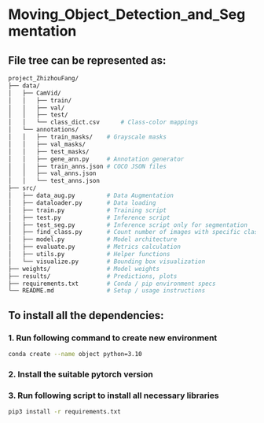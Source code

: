 # Moving_Object_Detection_and_Segmentation

## File tree can be represented as:
```bash
project_ZhizhouFang/
├── data/
│   ├── CamVid/
│   │   ├── train/
│   │   ├── val/
│   │   ├── test/
│   │   └── class_dict.csv      # Class-color mappings
│   └── annotations/      
│   │   ├── train_masks/    # Grayscale masks
│   │   ├── val_masks/
│   │   ├── test_masks/    
│   │   ├── gene_ann.py     # Annotation generator
│   │   ├── train_anns.json # COCO JSON files
│   │   ├── val_anns.json
│   │   └── test_anns.json 
├── src/
│   ├── data_aug.py         # Data Augmentation
│   ├── dataloader.py       # Data loading
│   ├── train.py            # Training script
│   ├── test.py             # Inference script
│   ├── test_seg.py         # Inference script only for segmentation
│   ├── find_class.py       # Count number of images with specific class
│   ├── model.py            # Model architecture
│   ├── evaluate.py         # Metrics calculation
│   ├── utils.py            # Helper functions
│   └── visualize.py        # Bounding box visualization
├── weights/                # Model weights
├── results/                # Predictions, plots
├── requirements.txt        # Conda / pip environment specs
└── README.md               # Setup / usage instructions
```

## To install all the dependencies:
### 1. Run following command to create new environment
```bash
conda create --name object python=3.10
```

### 2. Install the suitable pytorch version

### 3. Run following script to install all necessary libraries
```bash
pip3 install -r requirements.txt
```
